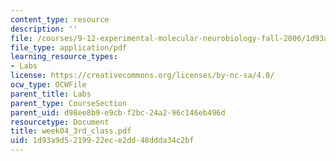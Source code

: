 ```yaml
---
content_type: resource
description: ''
file: /courses/9-12-experimental-molecular-neurobiology-fall-2006/1d93a9d5219922ece2dd48ddda34c2bf_week04_3rd_class.pdf
file_type: application/pdf
learning_resource_types:
- Labs
license: https://creativecommons.org/licenses/by-nc-sa/4.0/
ocw_type: OCWFile
parent_title: Labs
parent_type: CourseSection
parent_uid: d98ee8b9-e9cb-f2bc-24a2-96c146eb496d
resourcetype: Document
title: week04_3rd_class.pdf
uid: 1d93a9d5-2199-22ec-e2dd-48ddda34c2bf
---
```

